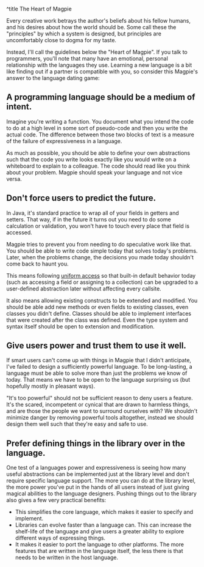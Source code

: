 ^title The Heart of Magpie

Every creative work betrays the author's beliefs about his fellow humans, and his desires about how the world should be. Some call these the "principles" by which a system is designed, but principles are uncomfortably close to dogma for my taste.

Instead, I'll call the guidelines below the "Heart of Magpie". If you talk to
programmers, you'll note that many have an emotional, personal relationship with
the languages they use. Learning a new language is a bit like finding out if a
partner is compatible with you, so consider this Magpie's answer to the language
dating game:

## A programming language should be a medium of intent.

Imagine you're writing a function. You document what you intend the code to do
at a high level in some sort of pseudo-code and then you write the actual code.
The difference between those two blocks of text is a measure of the failure of
expressiveness in a language.

As much as possible, you should be able to define your own abstractions such that the code you write looks exactly like you would write on a whiteboard to explain to a colleague. The code should read like you think about your problem. Magpie should speak your language and not vice versa.

## Don't force users to predict the future.

In Java, it's standard practice to wrap all of your fields in getters and setters. That way, if in the future it turns out you need to do some calculation or validation, you won't have to touch every place that field is accessed.

Magpie tries to prevent you from needing to do speculative work like that. You
should be able to write code simple today that solves today's problems. Later,
when the problems change, the decisions you made today shouldn't come back to
haunt you.

This means following [uniform
access](http://en.wikipedia.org/wiki/Uniform_access_principle) so that built-in
default behavior today (such as accessing a field or assigning to a collection)
can be upgraded to a user-defined abstraction later without affecting every
callsite.

It also means allowing existing constructs to be extended and modified. You should be able add new methods or even fields to existing classes, even classes you didn't define. Classes should be able to implement interfaces that were created after the class was defined. Even the type system and syntax itself should be open to extension and modification.

## Give users power and trust them to use it well.

If smart users can't come up with things in Magpie that I didn't anticipate,
I've failed to design a sufficiently powerful language. To be long-lasting, a
language must be able to solve more than just the problems we know of today.
That means we have to be open to the language surprising us (but hopefully
mostly in pleasant ways).

"It's too powerful" should not be sufficient reason to deny users a feature. It's the scared, incompetent or cynical that are drawn to harmless things, and are those the people we want to surround ourselves with? We shouldn't minimize danger by removing powerful tools altogether, instead we should design them well such that they're easy and safe to use.

## Prefer defining things in the library over in the language.

One test of a languages power and expressiveness is seeing how many useful abstractions can be implemented just at the library level and don't require specific language support. The more you can do at the library level, the more power you've put in the hands of all users instead of just giving magical abilities to the language designers. Pushing things out to the library also gives a few very practical benefits:

* This simplifies the core language, which makes it easier to specify and
  implement.
* Libraries can evolve faster than a language can. This can increase the
  shelf-life of the language and give users a greater ability to explore
  different ways of expressing things.
* It makes it easier to port the language to other platforms. The more features
  that are written in the language itself, the less there is that needs to be
  written in the host language.
